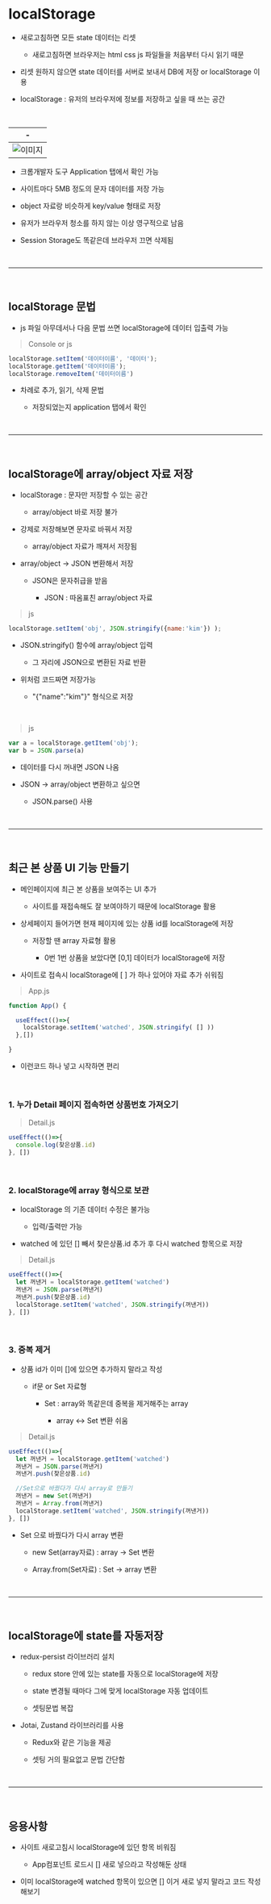 # localStorage
- 새로고침하면 모든 state 데이터는 리셋

    -  새로고침하면 브라우저는 html css js 파일들을 처음부터 다시 읽기 때문

- 리셋 원하지 않으면 state 데이터를 서버로 보내서 DB에 저장 or localStorage 이용

- localStorage : 유저의 브라우저에 정보를 저장하고 싶을 때 쓰는 공간

<br>

|-|
|-|
|![이미지](./img/01.png)|
 

- 크롬개발자 도구 Application 탭에서 확인 가능

- 사이트마다 5MB 정도의 문자 데이터를 저장 가능

- object 자료랑 비슷하게 key/value 형태로 저장

- 유저가 브라우저 청소를 하지 않는 이상 영구적으로 남음
 
- Session Storage도 똑같은데 브라우저 끄면 삭제됨
 
<br>

---

<br>
 

localStorage 문법 
---
- js 파일 아무데서나 다음 문법 쓰면 localStorage에 데이터 입출력 가능

> Console or js
```javascript
localStorage.setItem('데이터이름', '데이터');
localStorage.getItem('데이터이름');
localStorage.removeItem('데이터이름')
```
- 차례로 추가, 읽기, 삭제 문법

    - 저장되었는지 application 탭에서 확인

<br>

---

<br>
 

localStorage에 array/object 자료 저장
---
- localStorage : 문자만 저장할 수 있는 공간

    - array/object 바로 저장 불가 

- 강제로 저장해보면 문자로 바꿔서 저장

    - array/object 자료가 깨져서 저장됨

- array/object -> JSON 변환해서 저장

    - JSON은 문자취급을 받음

        - JSON : 따옴표친 array/object 자료 

> js
```javascript
localStorage.setItem('obj', JSON.stringify({name:'kim'}) );
```
- JSON.stringify() 함수에 array/object 입력

    - 그 자리에 JSON으로 변환된 자료 반환

- 위처럼 코드짜면 저장가능

    - "{"name":"kim"}" 형식으로 저장 

<br>

> js
```javascript
var a = localStorage.getItem('obj');
var b = JSON.parse(a)
```
- 데이터를 다시 꺼내면 JSON 나옴

- JSON -> array/object 변환하고 싶으면 

    - JSON.parse() 사용

<br>

---

<br>
 

최근 본 상품 UI 기능 만들기 
---
- 메인페이지에 최근 본 상품을 보여주는 UI 추가

    - 사이트를 재접속해도 잘 보여야하기 때문에 localStorage 활용

- 상세페이지 들어가면 현재 페이지에 있는 상품 id를 localStorage에 저장

    - 저장할 땐 array 자료형 활용

        - 0번 1번 상품을 보았다면 [0,1] 데이터가 localStorage에 저장

- 사이트로 접속시 localStorage에 [ ] 가 하나 있어야 자료 추가 쉬워짐

> App.js
```javascript
function App() {

  useEffect(()=>{
    localStorage.setItem('watched', JSON.stringify( [] ))
  },[]) 

}
```
- 이런코드 하나 넣고 시작하면 편리


<br>

### 1. 누가 Detail 페이지 접속하면 상품번호 가져오기
> Detail.js
```javascript
useEffect(()=>{
  console.log(찾은상품.id)
}, [])
```

<br>

### 2. localStorage에 array 형식으로 보관
- localStorage 의 기존 데이터 수정은 불가능

    - 입력/출력만 가능

- watched 에 있던 [] 빼서 찾은상품.id 추가 후 다시 watched 항목으로 저장

> Detail.js
```javascript
useEffect(()=>{
  let 꺼낸거 = localStorage.getItem('watched')
  꺼낸거 = JSON.parse(꺼낸거)
  꺼낸거.push(찾은상품.id)
  localStorage.setItem('watched', JSON.stringify(꺼낸거))
}, [])
```

<br>

### 3. 중복 제거
- 상품 id가 이미 []에 있으면 추가하지 말라고 작성

    - if문 or Set 자료형

        - Set : array와 똑같은데 중복을 제거해주는 array

            - array <-> Set 변환 쉬움


> Detail.js
```javascript
useEffect(()=>{
  let 꺼낸거 = localStorage.getItem('watched')
  꺼낸거 = JSON.parse(꺼낸거)
  꺼낸거.push(찾은상품.id)

  //Set으로 바꿨다가 다시 array로 만들기
  꺼낸거 = new Set(꺼낸거)
  꺼낸거 = Array.from(꺼낸거)
  localStorage.setItem('watched', JSON.stringify(꺼낸거))
}, [])
```
- Set 으로 바꿨다가 다시 array 변환

    - new Set(array자료) : array -> Set 변환

    - Array.from(Set자료) : Set -> array 변환

<br>

---

<br>

localStorage에 state를 자동저장
---
- redux-persist 라이브러리 설치

    - redux store 안에 있는 state를 자동으로 localStorage에 저장

    - state 변경될 때마다 그에 맞게 localStorage 자동 업데이트

    - 셋팅문법 복잡

- Jotai, Zustand 라이브러리를 사용 

    - Redux와 같은 기능을 제공
    
    - 셋팅 거의 필요없고 문법 간단함


<br>

--- 

<br>

응용사항
---
- 사이트 새로고침시 localStorage에 있던 항목 비워짐

    - App컴포넌트 로드시 [] 새로 넣으라고 작성해둔 상태

- 이미 localStorage에 watched 항목이 있으면 [] 이거 새로 넣지 말라고 코드 작성해보기

 
<br>
 

 
